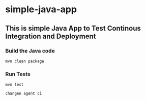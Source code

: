 # simple-java-app
## This is simple Java App to Test Continous Integration and Deployment

### Build the Java code
```mvn clean package```

### Run Tests
```mvn test```

```changen agent ci```